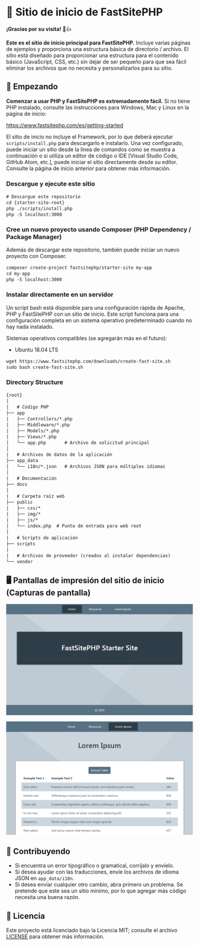 # 🌟 Sitio de inicio de FastSitePHP

**¡Gracias por su visita!** 🌠👍

**Este es el sitio de inicio principal para FastSitePHP.** Incluye varias páginas de ejemplos y proporciona una estructura básica de directorio / archivo. El sitio está diseñado para proporcionar una estructura para el contenido básico (JavaScript, CSS, etc.) sin dejar de ser pequeño para que sea fácil eliminar los archivos que no necesita y personalizarlos para su sitio.

## :rocket: Empezando

**Comenzar a usar PHP y FastSitePHP es extremadamente fácil.** Si no tiene PHP instalado, consulte las instrucciones para Windows, Mac y Linux en la página de inicio:

https://www.fastsitephp.com/es/getting-started

El sitio de inicio no incluye el Framework, por lo que deberá ejecutar `scripts/install.php` para descargarlo e instalarlo. Una vez configurado, puede iniciar un sitio desde la línea de comandos como se muestra a continuación o si utiliza un editor de código o IDE [Visual Studio Code, GitHub Atom, etc.], puede iniciar el sitio directamente desde su editor. Consulte la página de inicio anterior para obtener más información.

### Descargue y ejecute este sitio

~~~
# Descargue este repositorio
cd {starter-site-root}
php ./scripts/install.php
php -S localhost:3000
~~~

### Cree un nuevo proyecto usando Composer (PHP Dependency / Package Manager)

Además de descargar este repositorio, también puede iniciar un nuevo proyecto con Composer.

~~~
composer create-project fastsitephp/starter-site my-app
cd my-app
php -S localhost:3000
~~~

### Instalar directamente en un servidor

Un script bash está disponible para una configuración rápida de Apache, PHP y FastSitePHP con un sitio de inicio. Este script funciona para una configuración completa en un sistema operativo predeterminado cuando no hay nada instalado.

Sistemas operativos compatibles (se agregarán más en el futuro):

* Ubuntu 18.04 LTS

~~~
wget https://www.fastsitephp.com/downloads/create-fast-site.sh
sudo bash create-fast-site.sh
~~~

### Directory Structure

```
{root}
|
|   # Código PHP
├── app
|   ├── Controllers/*.php
|   ├── Middleware/*.php
|   ├── Models/*.php
|   ├── Views/*.php
│   └── app.php       # Archivo de solicitud principal
│
|   # Archivos de datos de la aplicación
├── app_data
│   └── i18n/*.json   # Archivos JSON para múltiples idiomas
│
|   # Documentación
├── docs
│
|   # Carpeta raíz web
├── public
|   ├── css/*
|   ├── img/*
|   ├── js/*
│   └── index.php  # Punto de entrada para web root
│
|   # Scripts de aplicación
├── scripts
│
|   # Archivos de proveedor (creados al instalar dependencias)
└── vendor
```

## :desktop_computer: Pantallas de impresión del sitio de inicio (Capturas de pantalla)

![Página de inicio del sitio de inicio](https://raw.githubusercontent.com/fastsitephp/static-files/master/img/starter_site/2019-06-17/home-page.png)

![Página de ejemplo del sitio de inicio](https://raw.githubusercontent.com/fastsitephp/static-files/master/img/starter_site/2019-06-17/data-page.png)

## :handshake: Contribuyendo

* Si encuentra un error tipográfico o gramatical, corríjalo y envíelo.
* Si desea ayudar con las traducciones, envíe los archivos de idioma JSON en `app_data/i18n`.
* Si desea enviar cualquier otro cambio, abra primero un problema. Se pretende que este sea un sitio mínimo, por lo que agregar más código necesita una buena razón.

## :memo: Licencia

Este proyecto está licenciado bajo la Licencia MIT; consulte el archivo [LICENSE](../LICENSE) para obtener más información.
